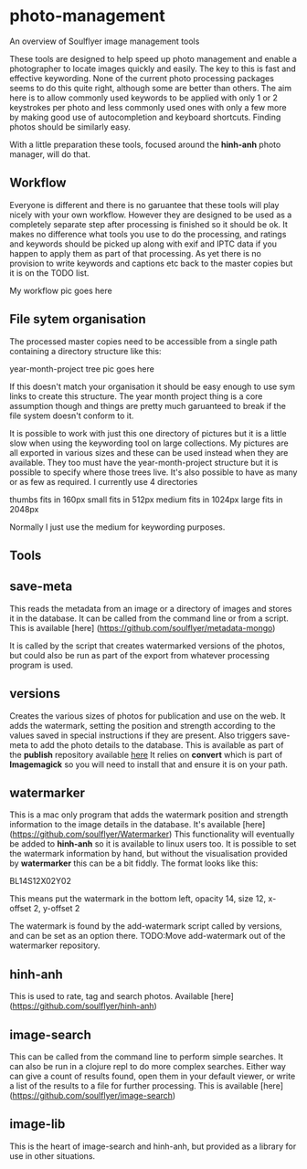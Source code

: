 # photo-management
An overview of Soulflyer image management tools

These tools are designed to help speed up photo management and enable a photographer to locate images quickly and easily. The key to this is fast and effective keywording. None of the current photo processing packages seems to do this quite right, although some are better than others. The aim here is to allow commonly used keywords to be applied with only 1 or 2 keystrokes per photo and less commonly used ones with only a few more by making good use of autocompletion and keyboard shortcuts. Finding photos should be similarly easy. 

With a little preparation these tools, focused around the **hinh-anh** photo manager, will do that.

## Workflow

Everyone is different and there is no garuantee that these tools will play nicely with your own workflow. However they are designed to be used as a completely separate step after processing is finished so it should be ok. It makes no difference what tools you use to do the processing, and ratings and keywords should be picked up along with exif and IPTC data if you happen to apply them as part of that processing. As yet there is no provision  to write keywords and captions etc back to the master copies but it is on the TODO list.

My workflow pic goes here

## File sytem organisation

The processed master copies need to be accessible from a single path containing a directory structure like this:

year-month-project tree pic goes here

If this doesn't match your organisation it should be easy enough to use sym links to create this structure. The year month project thing is a core assumption though and things are pretty much garuanteed to break if the file system doesn't conform to it.

It is possible to work with just this one directory of pictures but it is a little slow when using the keywording tool on large collections. My pictures are all exported in various sizes and these can be used instead when they are available. They too must have the year-month-project structure but it is possible to specify where those trees live. It's also possible to have as many or as few as required. I currently use 4 directories 

thumbs fits in 160px
small  fits in 512px
medium fits in 1024px
large  fits in 2048px

Normally I just use the medium for keywording purposes.

## Tools

## save-meta

This reads the metadata from an image or a directory of images and stores it in the database. It can be called from the command line or from a script. This is available [here] (https://github.com/soulflyer/metadata-mongo) 

It is called by the script that creates watermarked versions of the photos, but could also be run as part of the export from whatever processing program is used.

## versions

Creates the various sizes of photos for publication and use on the web. It adds the watermark, setting the position and strength according to the values saved in special instructions if they are present. Also triggers save-meta to add the photo details to the database. This is available as part of the **publish** repository available [here](https://github.com/soulflyer/publish) It relies on **convert** which is part of **Imagemagick** so you will need to install that and ensure it is on your path.

## watermarker

This is a mac only program that adds the watermark position and strength information to the image details in the database. It's available [here] (https://github.com/soulflyer/Watermarker) This functionality will eventually be added to **hinh-anh** so it is available to linux users too. It is possible to set the watermark information by hand, but without the visualisation provided by **watermarker** this can be a bit fiddly. The format looks like this:

BL14S12X02Y02

This means put the watermark in the bottom left, opacity 14, size 12, x-offset 2, y-offset 2

The watermark is found by the add-watermark script called by versions, and can be set as an option there. 
TODO:Move add-watermark out of the watermarker repository.

## hinh-anh

This is used to rate, tag and search photos. Available [here] (https://github.com/soulflyer/hinh-anh) 

## image-search

This can be called from the command line to perform simple searches. It can also be run in a clojure repl to do more complex searches. Either way can give a count of results found, open them in your default viewer, or write a list of the results to a file for further processing. This is available [here] (https://github.com/soulflyer/image-search)

## image-lib

This is the heart of image-search and hinh-anh, but provided as a library for use in other situations.
